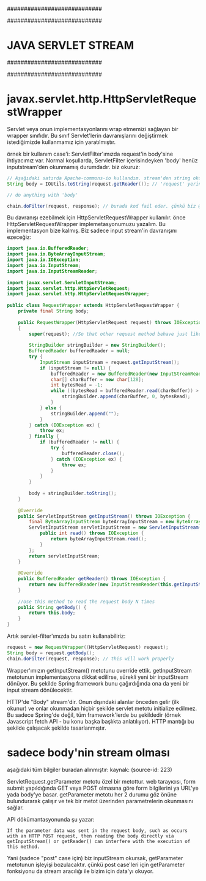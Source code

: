 ############################

############################
# JAVA SERVLET STREAM
############################

############################

# javax.servlet.http.HttpServletRequestWrapper
Servlet veya onun implementasyonlarını wrap etmemizi sağlayan bir wrapper sınıfıdır. Bu sınıf Servlet'lerin davranışlarını değiştirmek istediğimizde kullanmamız için yaratılmıştır.

örnek bir kullanım case'i: ServletFilter'ımızda request'in body'sine ihtiyacımız var. Normal koşullarda, ServletFilter içerisindeyken 'body' henüz inputstream'den okunmamış durumdadır. biz okuruz: 

```java
// Aşağıdaki satırda Apache-commons-io kullandım. stream'den string okumak için. o kullanılmadan da yapılabilirdi. basit okunabilir olsun diye böyle yazdım.
String body = IOUtils.toString(request.getReader()); // 'request' yerine httpServletRequest'te olabilirdi. fark etmez.

// do anything with 'body'

chain.doFilter(request, response); // burada kod fail eder. çünkü biz @Controller metotumuza geldiğimizde gelen request objesi tümüyle okunum DTO'ya map edilir. Fakat okunmak istediğinde request objemizin stream'i zaten okunmuş olacağından hata alınacaktır.
```

Bu davranışı ezebilmek için HttpServletRequestWrapper kullanılır. önce HttpServletRequestWrapper implemetasyonumuzu yazalım. Bu implementasyon bize kalmış. Biz sadece input stream'in davranışını ezeceğiz:

```java
import java.io.BufferedReader;
import java.io.ByteArrayInputStream;
import java.io.IOException;
import java.io.InputStream;
import java.io.InputStreamReader;
 
import javax.servlet.ServletInputStream;
import javax.servlet.http.HttpServletRequest;
import javax.servlet.http.HttpServletRequestWrapper;
 
public class RequestWrapper extends HttpServletRequestWrapper {
    private final String body;
 
    public RequestWrapper(HttpServletRequest request) throws IOException 
    {
        super(request); //So that other request method behave just like before
         
        StringBuilder stringBuilder = new StringBuilder();
        BufferedReader bufferedReader = null;
        try {
            InputStream inputStream = request.getInputStream();
            if (inputStream != null) {
                bufferedReader = new BufferedReader(new InputStreamReader(inputStream));
                char[] charBuffer = new char[128];
                int bytesRead = -1;
                while ((bytesRead = bufferedReader.read(charBuffer)) > 0) {
                    stringBuilder.append(charBuffer, 0, bytesRead);
                }
            } else {
                stringBuilder.append("");
            }
        } catch (IOException ex) {
            throw ex;
        } finally {
            if (bufferedReader != null) {
                try {
                    bufferedReader.close();
                } catch (IOException ex) {
                    throw ex;
                }
            }
        }
         
        body = stringBuilder.toString();
    }
 
    @Override
    public ServletInputStream getInputStream() throws IOException {
        final ByteArrayInputStream byteArrayInputStream = new ByteArrayInputStream(body.getBytes());
        ServletInputStream servletInputStream = new ServletInputStream() {
            public int read() throws IOException {
                return byteArrayInputStream.read();
            }
        };
        return servletInputStream;
    }
 
    @Override
    public BufferedReader getReader() throws IOException {
        return new BufferedReader(new InputStreamReader(this.getInputStream()));
    }
 
    //Use this method to read the request body N times
    public String getBody() {
        return this.body;
    }
}
```

Artık servlet-filter'ımızda bu satırı kullanabiliriz:

```java
request = new RequestWrapper((HttpServletRequest) request);
String body = request.getBody();
chain.doFilter(request, response); // this will work properly
```

Wrapper'ımızın getInputStream() metotunu override ettik. getInputStream metotunun implementasyona dikkat edilirse, sürekli yeni bir inputStream dönüyor. Bu şekilde Spring framework bunu çağırdığında ona da yeni bir input stream dönülecektir.

HTTP'de "Body" stream'dir. Onun dışındaki alanlar önceden gelir (ilk okunur) ve onlar okunmadan hiçbir şekilde servlet metotu initialize edilmez. Bu sadece Spring'de değil, tüm framework'lerde bu şekildedir (örnek Javascript fetch API - bu konu başka başlıkta anlatılıyor). HTTP mantığı bu şekilde çalışacak şekilde tasarlanmıştır.

# sadece body'nin stream olması

aşağıdaki tüm bilgiler buradan alınmıştır: kaynak: (source-id: 223)

ServletRequest.getParameter metotu özel bir metottur. web tarayıcısı, form submit yapıldığında GET veya POST olmasına göre form bilgilerini ya URL'ye yada body'ye basar. getParameter metotu her 2 durumu göz önüne bulundurarak çalışır ve tek bir metot üzerinden parametrelerin okunmasını sağlar.

API dökümantasyonunda şu yazar: 

```
If the parameter data was sent in the request body, such as occurs with an HTTP POST request, then reading the body directly via getInputStream() or getReader() can interfere with the execution of this method.
```

Yani (sadece "post" case için) biz inputStream okursak, getParameter metotunun işleyişi bozulacaktır. çünkü post case'leri için getParameter fonksiyonu da stream aracılığı ile bizim için data'yı okuyor.
